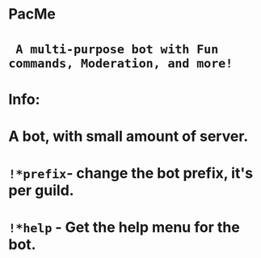 # **PacMe**

# ` A multi-purpose bot with Fun commands, Moderation, and more!`

# **Info:**

# A bot, with small amount of server. 
# `!*prefix`- change the bot prefix, it's per guild.
# `!*help` - Get the help menu for the bot.
